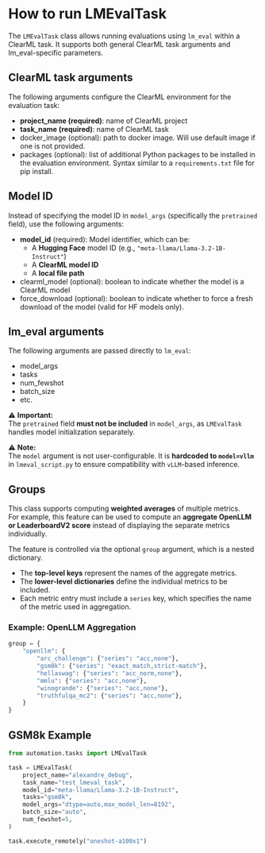 # How to run LMEvalTask

The `LMEvalTask` class allows running evaluations using `lm_eval` within a ClearML task.
It supports both general ClearML task arguments and lm_eval-specific parameters.

## ClearML task arguments
The following arguments configure the ClearML environment for the evaluation task:
- **project_name (required)**: name of ClearML project
- **task_name (required)**: name of ClearML task
- docker_image (optional): path to docker image. Will use default image if one is not provided.
- packages (optional): list of additional Python packages to be installed in the evaluation environment. Syntax similar to a `requirements.txt` file for pip install.

## Model ID
Instead of specifying the model ID in `model_args` (specifically the `pretrained` field), use the following arguments:
- **model_id** (required): Model identifier, which can be:
  - A **Hugging Face** model ID (e.g., `"meta-llama/Llama-3.2-1B-Instruct"`)
  - A **ClearML model ID**
  - A **local file path**
- clearml_model (optional): boolean to indicate whether the model is a ClearML model
- force_download (optional): boolean to indicate whether to force a fresh download of the model (valid for HF models only).

## lm_eval arguments
The following arguments are passed directly to `lm_eval`:
- model_args
- tasks
- num_fewshot
- batch_size
- etc.

⚠️ **Important:**  
The `pretrained` field **must not be included** in `model_args`, as `LMEvalTask` handles model initialization separately.

⚠️ **Note:**  
The `model` argument is not user-configurable. It is **hardcoded to `model=vllm`** in `lmeval_script.py` to ensure compatibility with `vLLM`-based inference.

## Groups

This class supports computing **weighted averages** of multiple metrics.  
For example, this feature can be used to compute an **aggregate OpenLLM or LeaderboardV2 score** instead of displaying the separate metrics individually.

The feature is controlled via the optional `group` argument, which is a nested dictionary.  
- The **top-level keys** represent the names of the aggregate metrics.
- The **lower-level dictionaries** define the individual metrics to be included.
- Each metric entry must include a `series` key, which specifies the name of the metric used in aggregation.

### **Example: OpenLLM Aggregation**
```python
group = {
    "openllm": {
        "arc_challenge": {"series": "acc,none"},
        "gsm8k": {"series": "exact_match,strict-match"},
        "hellaswag": {"series": "acc_norm,none"},
        "mmlu": {"series": "acc,none"},
        "winogrande": {"series": "acc,none"},
        "truthfulqa_mc2": {"series": "acc,none"},
    }
}
```



## GSM8k Example

```python
from automation.tasks import LMEvalTask

task = LMEvalTask(
    project_name="alexandre_debug",
    task_name="test_lmeval_task",
    model_id="meta-llama/Llama-3.2-1B-Instruct",
    tasks="gsm8k",
    model_args="dtype=auto,max_model_len=8192",
    batch_size="auto",
    num_fewshot=5,
)

task.execute_remotely("oneshot-a100x1")
```
